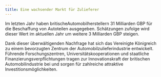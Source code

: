 ```yaml
---
title: Eine wachsender Markt für Zulieferer
---
```


Im letzten Jahr haben britischeAutomobilherstellern 31 Milliarden GBP für die Beschaffung von Autoteilen ausgegeben. Schätzungen zufolge wird dieser Wert im aktuellen Jahr um weitere 3 Milliarden GBP steigen.

Dank dieser überwältigenden Nachfrage hat sich das Vereinigte Königreich zu einem bevorzugten Zentrum der Automobilzulieferindustrie entwickelt. Führende Forschungszentren, Universitätskooperationen und staatliche Finanzierungsverpflichtungen tragen zur Innovationskraft der britischen Automobilindustrie bei und sorgen für zahlreiche attraktive Investitionsmöglichkeiten.